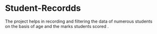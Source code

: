 # Student-Recordds
The project helps in recording and filtering the data of numerous  students on the basis of age and the marks students scored .
